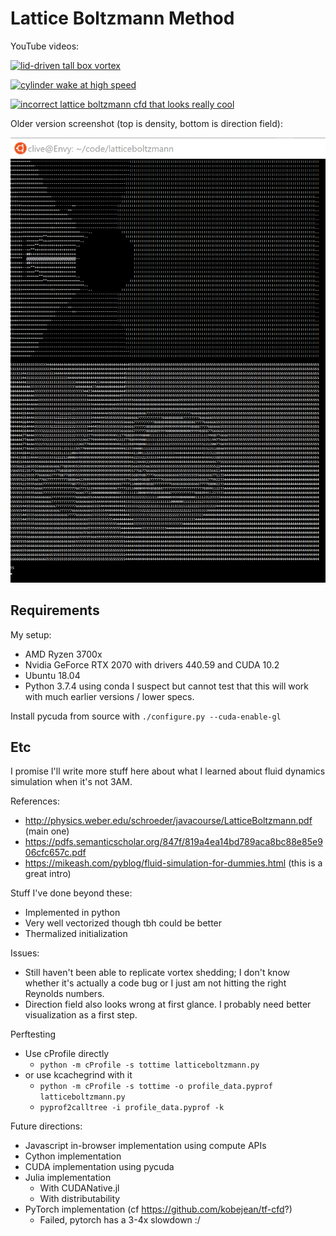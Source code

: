 Lattice Boltzmann Method
========================

YouTube videos:

[![lid-driven tall box vortex](https://img.youtube.com/vi/J1pS6P-js0o/0.jpg)](https://youtu.be/J1pS6P-js0o)

[![cylinder wake at high speed](https://img.youtube.com/vi/wsfL2LaHcFE/0.jpg)](https://youtu.be/wsfL2LaHcFE)

[![incorrect lattice boltzmann cfd that looks really cool](https://img.youtube.com/vi/b8ZVsETpFUE/0.jpg)](https://www.youtube.com/watch?v=b8ZVsETpFUE)

Older version screenshot (top is density, bottom is direction field):

![screenshot](screenshot.png)

## Requirements

My setup:
- AMD Ryzen 3700x
- Nvidia GeForce RTX 2070 with drivers 440.59 and CUDA 10.2
- Ubuntu 18.04
- Python 3.7.4 using conda
I suspect but cannot test that this will work with much earlier versions / lower specs.

Install pycuda from source with `./configure.py --cuda-enable-gl`

## Etc

I promise I'll write more stuff here about what I learned about fluid dynamics simulation when it's not 3AM.

References:
- http://physics.weber.edu/schroeder/javacourse/LatticeBoltzmann.pdf (main one)
- https://pdfs.semanticscholar.org/847f/819a4ea14bd789aca8bc88e85e906cfc657c.pdf
- https://mikeash.com/pyblog/fluid-simulation-for-dummies.html (this is a great intro)

Stuff I've done beyond these:
- Implemented in python
- Very well vectorized though tbh could be better
- Thermalized initialization

Issues:
- Still haven't been able to replicate vortex shedding; I don't know whether it's actually a code bug or I just am not hitting the right Reynolds numbers.
- Direction field also looks wrong at first glance. I probably need better visualization as a first step.

Perftesting
- Use cProfile directly
  - `python -m cProfile -s tottime latticeboltzmann.py`
- or use kcachegrind with it
  - `python -m cProfile -s tottime -o profile_data.pyprof latticeboltzmann.py`
  - `pyprof2calltree -i profile_data.pyprof -k`

Future directions:
- Javascript in-browser implementation using compute APIs
- Cython implementation
- CUDA implementation using pycuda
- Julia implementation
  - With CUDANative.jl
  - With distributability
- PyTorch implementation (cf https://github.com/kobejean/tf-cfd?)
  - Failed, pytorch has a 3-4x slowdown :/

